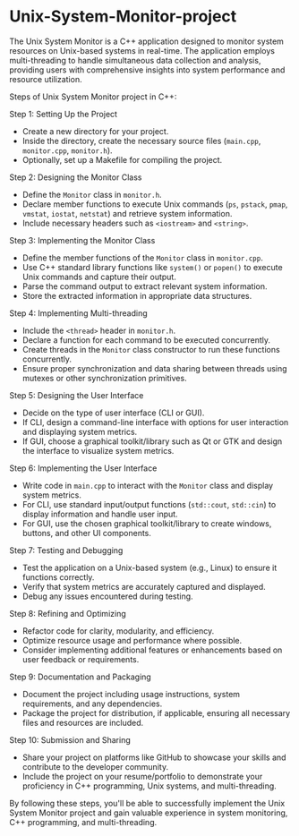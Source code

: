 # Unix-System-Monitor-project
The Unix System Monitor is a C++ application designed to monitor system resources on Unix-based systems in real-time. The application employs multi-threading to handle simultaneous data collection and analysis, providing users with comprehensive insights into system performance and resource utilization.

Steps of Unix System Monitor project in C++:

Step 1: Setting Up the Project
- Create a new directory for your project.
- Inside the directory, create the necessary source files (`main.cpp`, `monitor.cpp`, `monitor.h`).
- Optionally, set up a Makefile for compiling the project.

Step 2: Designing the Monitor Class
- Define the `Monitor` class in `monitor.h`.
- Declare member functions to execute Unix commands (`ps`, `pstack`, `pmap`, `vmstat`, `iostat`, `netstat`) and retrieve system information.
- Include necessary headers such as `<iostream>` and `<string>`.

Step 3: Implementing the Monitor Class
- Define the member functions of the `Monitor` class in `monitor.cpp`.
- Use C++ standard library functions like `system()` or `popen()` to execute Unix commands and capture their output.
- Parse the command output to extract relevant system information.
- Store the extracted information in appropriate data structures.

Step 4: Implementing Multi-threading
- Include the `<thread>` header in `monitor.h`.
- Declare a function for each command to be executed concurrently.
- Create threads in the `Monitor` class constructor to run these functions concurrently.
- Ensure proper synchronization and data sharing between threads using mutexes or other synchronization primitives.

Step 5: Designing the User Interface
- Decide on the type of user interface (CLI or GUI).
- If CLI, design a command-line interface with options for user interaction and displaying system metrics.
- If GUI, choose a graphical toolkit/library such as Qt or GTK and design the interface to visualize system metrics.

Step 6: Implementing the User Interface
- Write code in `main.cpp` to interact with the `Monitor` class and display system metrics.
- For CLI, use standard input/output functions (`std::cout`, `std::cin`) to display information and handle user input.
- For GUI, use the chosen graphical toolkit/library to create windows, buttons, and other UI components.

Step 7: Testing and Debugging
- Test the application on a Unix-based system (e.g., Linux) to ensure it functions correctly.
- Verify that system metrics are accurately captured and displayed.
- Debug any issues encountered during testing.

Step 8: Refining and Optimizing
- Refactor code for clarity, modularity, and efficiency.
- Optimize resource usage and performance where possible.
- Consider implementing additional features or enhancements based on user feedback or requirements.

Step 9: Documentation and Packaging
- Document the project including usage instructions, system requirements, and any dependencies.
- Package the project for distribution, if applicable, ensuring all necessary files and resources are included.

Step 10: Submission and Sharing
- Share your project on platforms like GitHub to showcase your skills and contribute to the developer community.
- Include the project on your resume/portfolio to demonstrate your proficiency in C++ programming, Unix systems, and multi-threading.

By following these steps, you'll be able to successfully implement the Unix System Monitor project and gain valuable experience in system monitoring, C++ programming, and multi-threading.
